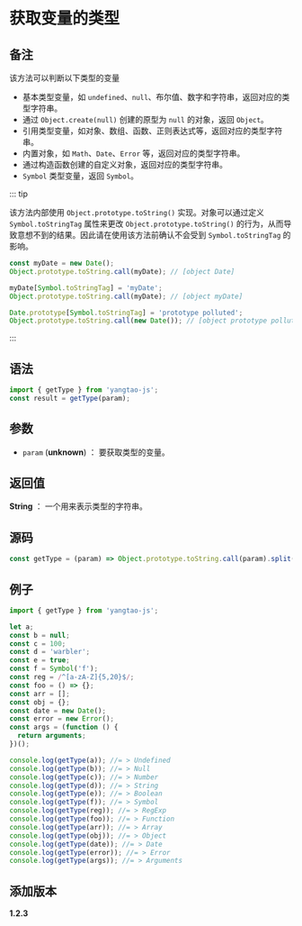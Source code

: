 # 获取变量的类型

## 备注

该方法可以判断以下类型的变量

- 基本类型变量，如 `undefined`、`null`、布尔值、数字和字符串，返回对应的类型字符串。
- 通过 `Object.create(null)` 创建的原型为 `null` 的对象，返回 `Object`。
- 引用类型变量，如对象、数组、函数、正则表达式等，返回对应的类型字符串。
- 内置对象，如 `Math`、`Date`、`Error` 等，返回对应的类型字符串。
- 通过构造函数创建的自定义对象，返回对应的类型字符串。
- `Symbol` 类型变量，返回 `Symbol`。

::: tip

该方法内部使用 `Object.prototype.toString()` 实现。对象可以通过定义 `Symbol.toStringTag` 属性来更改 `Object.prototype.toString()` 的行为，从而导致意想不到的结果。因此请在使用该方法前确认不会受到 `Symbol.toStringTag` 的影响。

```js
const myDate = new Date();
Object.prototype.toString.call(myDate); // [object Date]

myDate[Symbol.toStringTag] = 'myDate';
Object.prototype.toString.call(myDate); // [object myDate]

Date.prototype[Symbol.toStringTag] = 'prototype polluted';
Object.prototype.toString.call(new Date()); // [object prototype polluted]
```

:::

## 语法

```js
import { getType } from 'yangtao-js';
const result = getType(param);
```

## 参数

- `param` (**unknown**) ： 要获取类型的变量。

## 返回值

**String** ： 一个用来表示类型的字符串。

## 源码

```js
const getType = (param) => Object.prototype.toString.call(param).split(' ')[1].replace(']', '');
```

## 例子

```js
import { getType } from 'yangtao-js';

let a;
const b = null;
const c = 100;
const d = 'warbler';
const e = true;
const f = Symbol('f');
const reg = /^[a-zA-Z]{5,20}$/;
const foo = () => {};
const arr = [];
const obj = {};
const date = new Date();
const error = new Error();
const args = (function () {
  return arguments;
})();

console.log(getType(a)); //= > Undefined
console.log(getType(b)); //= > Null
console.log(getType(c)); //= > Number
console.log(getType(d)); //= > String
console.log(getType(e)); //= > Boolean
console.log(getType(f)); //= > Symbol
console.log(getType(reg)); //= > RegExp
console.log(getType(foo)); //= > Function
console.log(getType(arr)); //= > Array
console.log(getType(obj)); //= > Object
console.log(getType(date)); //= > Date
console.log(getType(error)); //= > Error
console.log(getType(args)); //= > Arguments
```

## 添加版本

**1.2.3**
